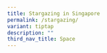 ```yaml
---
title: Stargazing in Singapore
permalink: /stargazing/
variant: tiptap
description: ""
third_nav_title: Space
---
```

<p></p>